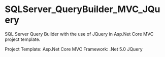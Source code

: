 # SQLServer_QueryBuilder_MVC_JQuery
SQL Server Query Builder with the use of JQuery in Asp.Net Core MVC project template.

Project Template: Asp.Net Core MVC
Framework: .Net 5.0
JQuery 
